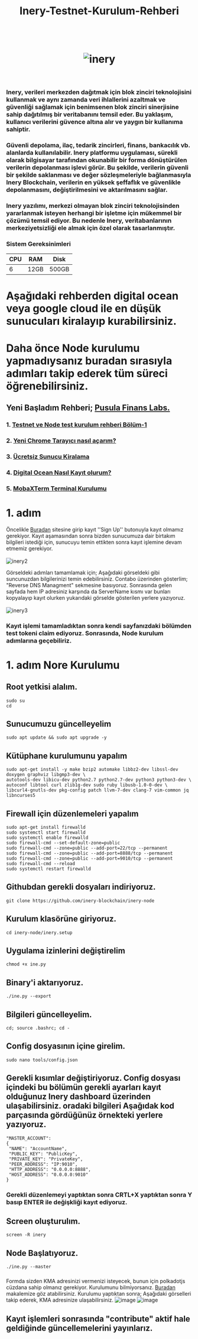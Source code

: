 
<h1 align="center">Inery-Testnet-Kurulum-Rehberi

<br/><br>
![inery](https://user-images.githubusercontent.com/111747226/199734984-b5481b6f-ed6f-46b4-94ec-ff4ed18643ac.png)
<br/><br>
### Inery, verileri merkezden dağıtmak için blok zinciri teknolojisini kullanmak ve aynı zamanda veri ihlallerini azaltmak ve güvenliği sağlamak için benimsenen blok zinciri sinerjisine sahip dağıtılmış bir veritabanını temsil eder. Bu yaklaşım, kullanıcı verilerini güvence altına alır ve yaygın bir kullanıma sahiptir.

### Güvenli depolama, ilaç, tedarik zincirleri, finans, bankacılık vb. alanlarda kullanılabilir. Inery platformu uygulaması, sürekli olarak bilgisayar tarafından okunabilir bir forma dönüştürülen verilerin depolanması işlevi görür. Bu şekilde, verilerin güvenli bir şekilde saklanması ve değer sözleşmeleriyle bağlanmasıyla Inery Blockchain, verilerin en yüksek şeffaflık ve güvenlikle depolanmasını, değiştirilmesini ve aktarılmasını sağlar.

### Inery yazılımı, merkezi olmayan blok zinciri teknolojisinden yararlanmak isteyen herhangi bir işletme için mükemmel bir çözümü temsil ediyor. Bu nedenle Inery, veritabanlarının merkeziyetsizliği ele almak için özel olarak tasarlanmıştır.

### Sistem Gereksinimleri 

|CPU | RAM  | Disk  | 
|----|------|----------|
|   6| 12GB  | 500GB    |

# Aşağıdaki rehberden digital ocean veya google cloud ile en düşük sunucuları kiralayıp kurabilirsiniz.
  
   # Daha önce Node kurulumu yapmadıysanız buradan sırasıyla adımları takip ederek tüm süreci öğrenebilirsiniz.
  ## Yeni Başladım Rehberi; [Pusula Finans Labs.](https://www.labs.pusulafinans.com/category/rehber/)
  ### 1. [Testnet ve Node test kurulum rehberi Bölüm-1](https://www.labs.pusulafinans.com/2022/08/23/testnet-ve-node-kurulum-rehberi/)
  ### 2. [Yeni Chrome Tarayıcı nasıl açarım?](https://www.labs.pusulafinans.com/2022/08/23/yeni-chrome-tarayici-nasil-acarim/)
  ### 3. [Ücretsiz Sunucu Kiralama](https://www.labs.pusulafinans.com/2022/08/23/nasil-ucretsiz-sunucu-kiralarim/)
  ### 4. [Digital Ocean Nasıl Kayıt olurum?](https://www.labs.pusulafinans.com/2022/08/23/digital-oceana-nasil-kayit-olabilirim/)
  ### 5. [MobaXTerm Terminal Kurulumu](https://www.labs.pusulafinans.com/2022/08/23/mobaxterm-terminal-kurulumu/)

 
  
  # 1. adım
Öncelikle [Buradan](https://testnet.inery.io/dashboard/) sitesine girip kayıt ''Sign Up'' butonuyla kayıt olmamız gerekiyor. Kayıt aşamasından sonra bizden sunucumuza dair birtakım bilgileri istediği için, sunucuyu temin ettikten sonra kayıt işlemine devam etmemiz gerekiyor.
<br/><br>
![inery2](https://user-images.githubusercontent.com/111747226/199738064-451761ea-99cc-4250-8cdf-bcbcbc2aa463.png)

  Görseldeki adımları tamamlamak için; Aşağıdaki görseldeki gibi suncunuzdan bilgilerinizi temin edebilirsiniz. Contabo üzerinden gösterlim; "Reverse DNS Managment" sekmesine basıyoruz. Sonrasında gelen sayfada hem IP adresiniz karşında da ServerName kısmı var bunları kopyalayıp kayıt olurken yukarıdaki görselde gösterilen yerlere yazıyoruz.
 <br/><br> 
 ![inery3](https://user-images.githubusercontent.com/111747226/199739053-1e982aef-64ef-4843-9f26-ce4719e9da2c.png)
 
 ### Kayıt işlemi tamamladıktan sonra kendi sayfanızdaki bölümden test tokeni claim ediyoruz. Sonrasında, Node kurulum adımlarına geçebiliriz.
 
   # 1. adım Nore Kurulumu
   
  ## Root yetkisi alalım.
  ```
  sudo su
  cd
  ```
  
 ## Sunucumuzu güncelleyelim
  
  ```
 sudo apt update && sudo apt upgrade -y
  ```
  
 ## Kütüphane kurulumunu yapalım
  
 ```
sudo apt-get install -y make bzip2 automake libbz2-dev libssl-dev doxygen graphviz libgmp3-dev \
autotools-dev libicu-dev python2.7 python2.7-dev python3 python3-dev \
autoconf libtool curl zlib1g-dev sudo ruby libusb-1.0-0-dev \
libcurl4-gnutls-dev pkg-config patch llvm-7-dev clang-7 vim-common jq libncurses5
 ```
 
## Firewall için düzenlemeleri yapalım
   ```
sudo apt-get install firewalld 
sudo systemctl start firewalld 
sudo systemctl enable firewalld 
sudo firewall-cmd --set-default-zone=public 
sudo firewall-cmd --zone=public --add-port=22/tcp --permanent 
sudo firewall-cmd --zone=public --add-port=8888/tcp --permanent 
sudo firewall-cmd --zone=public --add-port=9010/tcp --permanent 
sudo firewall-cmd --reload 
sudo systemctl restart firewalld
 ```
 ## Githubdan gerekli dosyaları indiriyoruz.
   ```
git clone https://github.com/inery-blockchain/inery-node
 ```
## Kurulum klasörüne giriyoruz.
   ```
cd inery-node/inery.setup
 ```
## Uygulama izinlerini değiştirelim
   ```
chmod +x ine.py
 ``` 
## Binary'i aktarıyoruz.
   ```
./ine.py --export
 ``` 
## Bilgileri güncelleyelim.
   ```
cd; source .bashrc; cd -
 ``` 
## Config dosyasının içine girelim.
   ```
sudo nano tools/config.json
 ``` 
## Gerekli kısımlar değiştiriyoruz. Config dosyası içindeki bu bölümün gerekli ayarları kayıt olduğunuz Inery dashboard üzerinden ulaşabilirsiniz. oradaki bilgileri Aşağıdak kod parçasında gördüğünüz örnekteki yerlere yazıyoruz. 
   ```
"MASTER_ACCOUNT":
{
    "NAME": "AccountName",
    "PUBLIC_KEY": "PublicKey",
    "PRIVATE_KEY": "PrivateKey",
    "PEER_ADDRESS": "IP:9010",
    "HTTP_ADDRESS": "0.0.0.0:8888",
    "HOST_ADDRESS": "0.0.0.0:9010"
}
 ``` 
 ### Gerekli düzenlemeyi yaptıktan sonra CRTL+X yaptıktan sonra Y basıp ENTER ile değişkliği kayıt ediyoruz.
 
## Screen oluşturulım.
   ```
screen -R inery
 ```
## Node Başlatıyoruz.
   ```
./ine.py --master
 ```
 ###
 



  Formda sizden KMA adresinizi vermenizi isteyecek, bunun için polkadotjs cüzdana sahip olmanız gerekiyor. Kurulumunu bilmiyorsanız. [Buradan](https://www.pusulafinans.com/polkadot-cuzdan-nasil-olusturulur/) makalemize göz atabilirsiniz.
  Kurulumu yaptıktan sonra; Aşağıdaki görselleri takip ederek, KMA adresinize ulaşabilirsiniz.
  ![image](https://user-images.githubusercontent.com/111747226/195038643-45d453c9-20ff-49f6-b7a5-0d0b7f69577d.png)   ![image](https://user-images.githubusercontent.com/111747226/195038903-d12d58b5-16d6-4516-ac11-07457b8bc42c.png)

  
## Kayıt işlemleri sonrasında "contribute" aktif hale geldiğinde güncellemelerini yayınlarız.
